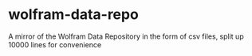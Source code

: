 # wolfram-data-repo
A mirror of the Wolfram Data Repository in the form of csv files, split up 10000 lines for convenience 
